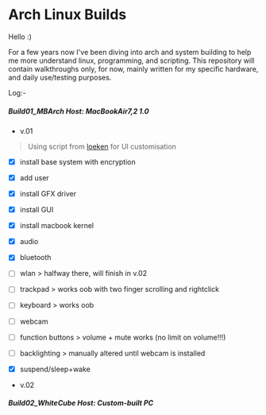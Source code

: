 # Arch Linux Builds

Hello :)

For a few years now I've been diving into arch and system building to help me more understand linux, programming, and scripting.
This repository will contain walkthroughs only, for now, mainly written for my specific hardware, and daily use/testing purposes.

Log:-

##### Build01_MBArch          Host: MacBookAir7,2 1.0
- v.01   
> Using script from [loeken](https://github.com/loeken) for UI customisation
  - [x] install base system with encryption
  - [x] add user
  - [x] install GFX driver
  - [x] install GUI
  - [x] install macbook kernel
  - [x] audio
  - [x] bluetooth
  - [ ] wlan              > halfway there, will finish in v.02
  - [ ] trackpad          > works oob with two finger scrolling and rightclick
  - [ ] keyboard          > works oob
  - [ ] webcam            
  - [ ] function buttons  > volume + mute works (no limit on volume!!!)
  - [ ] backlighting      > manually altered until webcam is installed
  - [x] suspend/sleep+wake



- v.02
      
##### Build02_WhiteCube       Host: Custom-built PC
